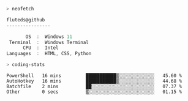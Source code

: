 ```zsh
> neofetch
```

<!--align="left" src="https://github.com/fluteds.png" alt="logo.png" width="200"/>-->

```csharp
fluteds@github
----------------

       OS  :  Windows 11
 Terminal  :  Windows Terminal
      CPU  :  Intel
Languages  :  HTML, CSS, Python
```

```zsh
> coding-stats
```

<!--START_SECTION:waka-->

```text
PowerShell   16 mins         ███████████▒░░░░░░░░░░░░░   45.60 %
AutoHotkey   16 mins         ███████████▒░░░░░░░░░░░░░   44.68 %
Batchfile    2 mins          ██░░░░░░░░░░░░░░░░░░░░░░░   07.37 %
Other        0 secs          ▒░░░░░░░░░░░░░░░░░░░░░░░░   01.15 %
```

<!--END_SECTION:waka-->
